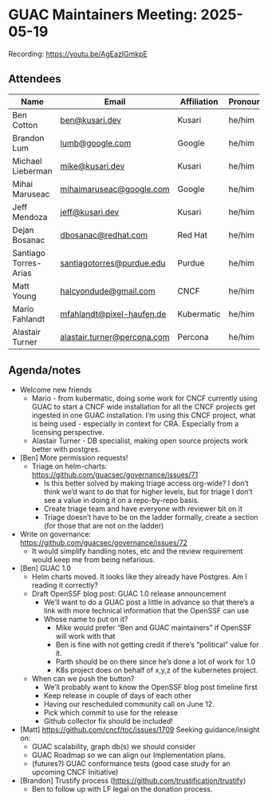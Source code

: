 # GUAC Maintainers Meeting: 2025-05-19

Recording: https://youtu.be/AgEazIGmkpE

## Attendees

| Name | Email | Affiliation | Pronouns
| ---- | ----- | ----------- | --------
| Ben Cotton | ben@kusari.dev | Kusari | he/him
| Brandon Lum | lumb@google.com | Google | he/him
| Michael Lieberman | mike@kusari.dev | Kusari | he/him
| Mihai Maruseac | mihaimaruseac@google.com | Google | he/him
| Jeff Mendoza | jeff@kusari.dev | Kusari | he/him
| Dejan Bosanac | dbosanac@redhat.com | Red Hat | he/him
| Santiago Torres-Arias | santiagotorres@purdue.edu | Purdue | he/him
| Matt Young | halcyondude@gmail.com | CNCF | he/him
| Mario Fahlandt | mfahlandt@pixel-haufen.de | Kubermatic | he/him
| Alastair Turner | alastair.turner@percona.com | Percona | he/him

## Agenda/notes

* Welcome new friends
    * Mario - from kubermatic, doing some work for CNCF currently using GUAC to start a CNCF wide installation for all the CNCF projects get ingested in one GUAC installation. I’m using this CNCF project, what is being used - especially in context for CRA. Especially from a licensing perspective.
    * Alastair Turner - DB specialist, making open source projects work better with postgres.
* [Ben] More permission requests!
    * Triage on helm-charts: https://github.com/guacsec/governance/issues/71
        * Is this better solved by making triage access org-wide? I don’t think we’d want to do that for higher levels, but for triage I don’t see a value in doing it on a repo-by-repo basis.
        * Create triage team and have everyone with reviewer bit on it
        * Triage doesn’t have to be on the ladder formally, create a section (for those that are not on the ladder)
* Write on governance: https://github.com/guacsec/governance/issues/72
    * It would simplify handling notes, etc and the review requirement would keep me from being nefarious.
* [Ben] GUAC 1.0
    * Helm charts moved. It looks like they already have Postgres. Am I reading it correctly?
    * Draft OpenSSF blog post: GUAC 1.0 release announcement
        * We’ll want to do a GUAC post a little in advance so that there’s a link with more technical information that the OpenSSF can use
        * Whose name to put on it?
            * Mike would prefer “Ben and GUAC maintainers” if OpenSSF will work with that
            * Ben is fine with not getting credit if there’s “political” value for it. 
            * Parth should be on there since he’s done a lot of work for 1.0
            * K8s project does on behalf of x,y,z of the kubernetes project. 
    * When can we push the button?
        * We’ll probably want to know the OpenSSF blog post timeline first
        * Keep release in couple of days of each other
        * Having our rescheduled community call on June 12. 
        * Pick which commit to use for the release
        * Github collector fix should be included!
* [Matt] https://github.com/cncf/toc/issues/1709 Seeking guidance/insight on:
    * GUAC scalability, graph db(s) we should consider
    * GUAC Roadmap so we can align our Implementation plans.
    * (futures?) GUAC conformance tests (good case study for an upcoming CNCF Initiative)
* [Brandon] Trustify process (https://github.com/trustification/trustify) 
    * Ben to follow up with LF legal on the donation process.
